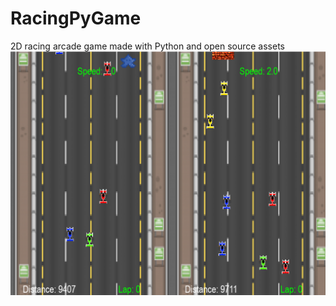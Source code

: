 # RacingPyGame
2D racing arcade game made with Python and open source assets
![Screenshot](screenshot.png)
